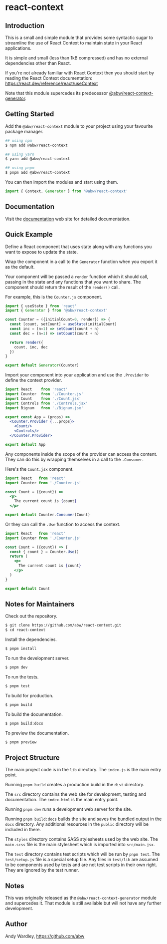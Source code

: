 # react-context

## Introduction

This is a small and simple module that provides some syntactic sugar to
streamline the use of React Context to maintain state in your React
applications.

It is simple and small (less than 1kB compressed) and has no external
dependencies other than React.

If you're not already familiar with React Context then you should start by
reading the React Context documentation: https://react.dev/reference/react/useContext

Note that this module supercedes its predecessor
[@abw/react-context-generator](https://www.npmjs.com/package/@abw/react-context-generator).

## Getting Started

Add the `@abw/react-context` module to your project using your favourite
package manager.

```bash
## using npm
$ npm add @abw/react-context

## using yarn
$ yarn add @abw/react-context

## using pnpm
$ pnpm add @abw/react-context
```

You can then import the modules and start using them.

```jsx
import { Context, Generator } from '@abw/react-context'
```

## Documentation

Visit the [documentation](https://abw.github.io/react-context/) web site
for detailed documentation.

## Quick Example

Define a React component that uses state along with any functions you want
to expose to update the state.

Wrap the component in a call to the `Generator` function when you export
it as the default.

Your component will be passed a `render` function which it should call,
passing in the state and any functions that you want to share.  The component
should return the result of the `render()` call.

For example, this is the `Counter.js` component.

```js
import { useState } from 'react'
import { Generator } from '@abw/react-context'

const Counter = ({initialCount=0, render}) => {
  const [count, setCount] = useState(initialCount)
  const inc = (n=1) => setCount(count + n)
  const dec = (n=1) => setCount(count + n)

  return render({
    count, inc, dec
  })
}

export default Generator(Counter)
```

Import your component into your application and use the `.Provider` to
define the context provider.

```jsx
import React    from 'react'
import Counter  from './Counter.js'
import Count    from './Count.jsx'
import Controls from './Controls.jsx'
import Bignum   from './Bignum.jsx'

export const App = (props) =>
  <Counter.Provider {...props}>
    <Count/>
    <Controls/>
  </Counter.Provider>

export default App
```

Any components inside the scope of the provider can access the content.
They can do this by wrapping themselves in a call to the `.Consumer`.

Here's the `Count.jsx` component.

```jsx
import React   from 'react'
import Counter from './Counter.js'

const Count = ({count}) =>
  <p>
    The current count is {count}
  </p>

export default Counter.Consumer(Count)
```

Or they can call the `.Use` function to access the context.

```jsx
import React   from 'react'
import Counter from './Counter.js'

const Count = ({count}) => {
  const { count } = Counter.Use()
  return (
    <p>
      The current count is {count}
    </p>
  )
}

export default Count
```

## Notes for Maintainers

Check out the repository.

```bash
$ git clone https://github.com/abw/react-context.git
$ cd react-context
```

Install the dependencies.

```bash
$ pnpm install
```

To run the development server.

```bash
$ pnpm dev
```

To run the tests.

```bash
$ pnpm test
```

To build for production.

```bash
$ pnpm build
```

To build the documentation.

```bash
$ pnpm build:docs
```

To preview the documentation.

```bash
$ pnpm preview
```

## Project Structure

The main project code is in the `lib` directory.  The `index.js` is the
main entry point.

Running `pnpm build` creates a production build in the `dist`
directory.

The `src` directory contains the web site for development, testing and
documentation.  The `index.html` is the main entry point.

Running `pnpm dev` runs a development web server for the site.

Running `pnpm build:docs` builds the site and saves the bundled
output in the `docs` directory.  Any additional resources in the `public`
directory will be included in there.

The `styles` directory contains SASS stylesheets used by the web site.
The `main.scss` file is the main stylesheet which is imported into
`src/main.jsx`.

The `test` directory contains test scripts which will be run by
`pnpm test`.  The `test/setup.js` file is a special setup file.
Any files in `test/lib` are assumed to be components used by tests and
are not test scripts in their own right.  They are ignored by the test
runner.

## Notes

This was originally released as the `@abw/react-context-generator` module
and supercedes it.  That module is still available but will not have any
further development.

## Author

Andy Wardley, https://github.com/abw